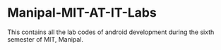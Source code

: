 # Manipal-MIT-AT-IT-Labs
This contains all the lab codes of android development during the sixth semester of MIT, Manipal. 
